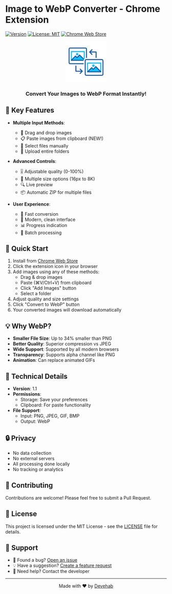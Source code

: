 # Image to WebP Converter - Chrome Extension

[![Version](https://img.shields.io/badge/version-1.1-blue.svg)](https://github.com/Devehab/Img2WebP/releases)
[![License: MIT](https://img.shields.io/badge/License-MIT-yellow.svg)](https://opensource.org/licenses/MIT)
[![Chrome Web Store](https://img.shields.io/badge/Chrome%20Web%20Store-v1.1-blue)](https://chrome.google.com/webstore)

<div align="center">
  <img src="icons/icon128.png" alt="Img2WebP Logo" width="128" height="128">
  <h3>Convert Your Images to WebP Format Instantly!</h3>
</div>

## 🌟 Key Features

- **Multiple Input Methods**:
  - 📎 Drag and drop images
  - 📋 Paste images from clipboard (NEW!)
  - 📂 Select files manually
  - 📁 Upload entire folders

- **Advanced Controls**:
  - 🎚️ Adjustable quality (0-100%)
  - 📏 Multiple size options (16px to 8K)
  - 🔍 Live preview
  - 📦 Automatic ZIP for multiple files

- **User Experience**:
  - 🚀 Fast conversion
  - 💫 Modern, clean interface
  - 📊 Progress indication
  - 🎯 Batch processing

## 🚀 Quick Start

1. Install from [Chrome Web Store](https://chrome.google.com/webstore)
2. Click the extension icon in your browser
3. Add images using any of these methods:
   - Drag & drop images
   - Paste (⌘V/Ctrl+V) from clipboard
   - Click "Add Images" button
   - Select a folder
4. Adjust quality and size settings
5. Click "Convert to WebP" button
6. Your converted images will download automatically

## 💡 Why WebP?

- **Smaller File Size**: Up to 34% smaller than PNG
- **Better Quality**: Superior compression vs JPEG
- **Wide Support**: Supported by all modern browsers
- **Transparency**: Supports alpha channel like PNG
- **Animation**: Can replace animated GIFs

## 🔧 Technical Details

- **Version**: 1.1
- **Permissions**:
  - Storage: Save your preferences
  - Clipboard: For paste functionality
- **File Support**:
  - Input: PNG, JPEG, GIF, BMP
  - Output: WebP

## 🔒 Privacy

- No data collection
- No external servers
- All processing done locally
- No tracking or analytics

## 🤝 Contributing

Contributions are welcome! Please feel free to submit a Pull Request.

## 📝 License

This project is licensed under the MIT License - see the [LICENSE](LICENSE) file for details.

## 💬 Support

- 🐛 Found a bug? [Open an issue](https://github.com/Devehab/Img2WebP/issues)
- 💡 Have a suggestion? [Create a feature request](https://github.com/Devehab/Img2WebP/issues)
- 📧 Need help? Contact the developer

---

<div align="center">
  Made with ❤️ by <a href="https://github.com/Devehab">Devehab</a>
</div>
